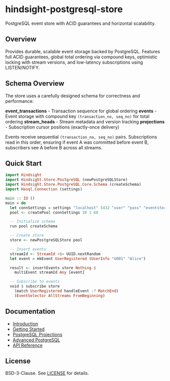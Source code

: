 # hindsight-postgresql-store

PostgreSQL event store with ACID guarantees and horizontal scalability.

## Overview

Provides durable, scalable event storage backed by PostgreSQL. Features full ACID guarantees, global total ordering via compound keys, optimistic locking with stream versions, and low-latency subscriptions using LISTEN/NOTIFY.

## Schema Overview

The store uses a carefully designed schema for correctness and performance:

**event_transactions** - Transaction sequence for global ordering
**events** - Event storage with compound key `(transaction_no, seq_no)` for total ordering
**stream_heads** - Stream metadata and version tracking
**projections** - Subscription cursor positions (exactly-once delivery)

Events receive sequential `(transaction_no, seq_no)` pairs. Subscriptions read in this order, ensuring if event A was committed before event B, subscribers see A before B across all streams.

## Quick Start

```haskell
import Hindsight
import Hindsight.Store.PostgreSQL (newPostgreSQLStore)
import Hindsight.Store.PostgreSQL.Core.Schema (createSchema)
import Hasql.Connection (settings)

main :: IO ()
main = do
  let connSettings = settings "localhost" 5432 "user" "pass" "eventstore"
  pool <- createPool connSettings 10 1 60

  -- Initialize schema
  run pool createSchema

  -- Create store
  store <- newPostgreSQLStore pool

  -- Insert events
  streamId <- StreamId <$> UUID.nextRandom
  let event = mkEvent UserRegistered (UserInfo "U001" "Alice")

  result <- insertEvents store Nothing $
    multiEvent streamId Any [event]

  -- Subscribe to events
  void $ subscribe store
    (match UserRegistered handleEvent :? MatchEnd)
    (EventSelector AllStreams FromBeginning)
```

## Documentation

- [Introduction](https://hindsight.events/introduction.html)
- [Getting Started](https://hindsight.events/tutorials/01-getting-started.html)
- [PostgreSQL Projections](https://hindsight.events/tutorials/03-postgresql-projections.html)
- [Advanced PostgreSQL](https://hindsight.events/tutorials/07-advanced-postgresql.html)
- [API Reference](https://hindsight.events/haddock/hindsight-postgresql-store/)

## License

BSD-3-Clause. See [LICENSE](../LICENSE) for details.

